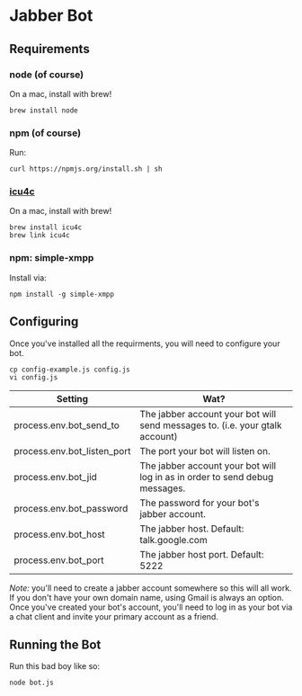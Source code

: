 # Jabber Bot

## Requirements
### node (of course)
On a mac, install with brew!

````
brew install node
````

### npm (of course)
Run:
````
curl https://npmjs.org/install.sh | sh
````

### [icu4c](http://userguide.icu-project.org/)
On a mac, install with brew!
````
brew install icu4c
brew link icu4c
````

### npm: simple-xmpp
Install via: 
````
npm install -g simple-xmpp
````

## Configuring
Once you've installed all the requirments, you will need to configure your bot.

````
cp config-example.js config.js
vi config.js
````

<table>
	<thead>
		<tr>
			<th>Setting</th>
			<th>Wat?</th>
		</tr>
	</thead>
	<tbody>
		<tr>
			<td>process.env.bot_send_to</td>
			<td>The jabber account your bot will send messages to. (i.e. your gtalk account)</td>
		</tr>
		<tr>
			<td>process.env.bot_listen_port</td>
			<td>The port your bot will listen on.</td>
		</tr>
		<tr>
			<td>process.env.bot_jid</td>
			<td>The jabber account your bot will log in as in order to send debug messages.</td>
		</tr>
		<tr>
			<td>process.env.bot_password</td>
			<td>The password for your bot's jabber account.</td>
		</tr>
		<tr>
			<td>process.env.bot_host</td>
			<td>The jabber host.  Default: talk.google.com</td>
		</tr>
		<tr>
			<td>process.env.bot_port</td>
			<td>The jabber host port.  Default: 5222</td>
		</tr>
	</tbody>
</table>

*Note:* you'll need to create a jabber account somewhere so this will all work.  If you don't have your own domain name, using Gmail is always an option.  Once you've created your bot's account, you'll need to log in as your bot via a chat client and invite your primary account as a friend.

## Running the Bot

Run this bad boy like so:

````
node bot.js
````
